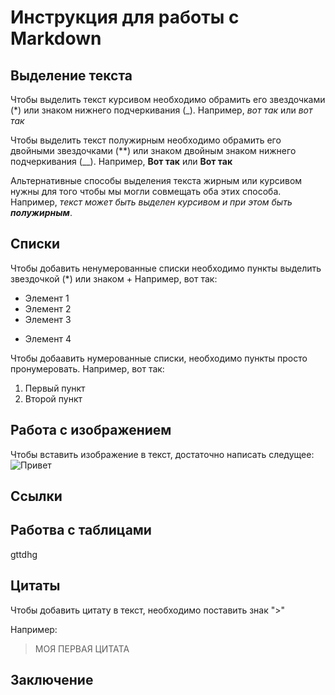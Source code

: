 # Инструкция для работы с Markdown

## Выделение текста

Чтобы выделить текст курсивом необходимо обрамить его звездочками (*) или знаком нижнего подчеркивания (_). Например, *вот так* или _вот так_

Чтобы выделить текст полужирным необходимо обрамить его двойными звездочками (**) или знаком двойным знаком нижнего подчеркивания (__). Например, **Вот так** или __Вот так__

Альтернативные способы выделения текста жирным или курсивом нужны для того чтобы мы могли совмещать оба этих способа. Например, _текст может быть выделен курсивом и при этом быть **полужирным**_.

## Списки
Чтобы добавить ненумерованные списки необходимо пункты выделить  звездочкой (*) или знаком +
Например, вот так:
* Элемент 1
* Элемент 2
* Элемент 3
+ Элемент 4

Чтобы добаавить нумерованные списки, необходимо пункты просто пронумеровать.
Например, вот так:
1. Первый пункт
2. Второй пункт

## Работа с изображением

Чтобы вставить изображение в текст, достаточно написать следущее:![Привет](baby.jpg)
 ## Ссылки

## Работва с таблицами
gttdhg
## Цитаты
Чтобы добавить цитату в текст, необходимо поставить знак ">"

Например:
> МОЯ ПЕРВАЯ ЦИТАТА
## Заключение